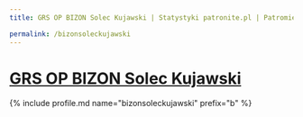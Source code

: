 ```yaml
---
title: GRS OP BIZON Solec Kujawski | Statystyki patronite.pl | Patromierz

permalink: /bizonsoleckujawski
---
```


# [GRS OP BIZON Solec Kujawski](https://patronite.pl/bizonsoleckujawski)

{% include profile.md name="bizonsoleckujawski" prefix="b" %}
